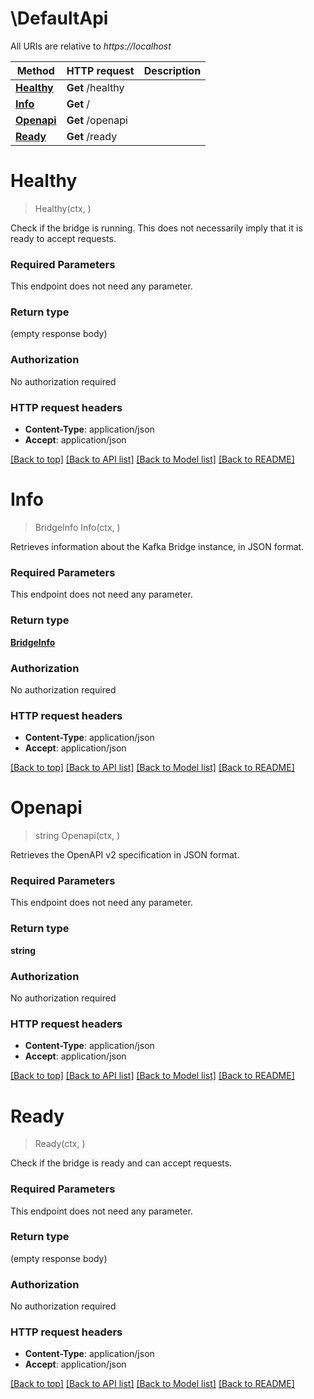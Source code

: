 # \DefaultApi

All URIs are relative to *https://localhost*

Method | HTTP request | Description
------------- | ------------- | -------------
[**Healthy**](DefaultApi.md#Healthy) | **Get** /healthy | 
[**Info**](DefaultApi.md#Info) | **Get** / | 
[**Openapi**](DefaultApi.md#Openapi) | **Get** /openapi | 
[**Ready**](DefaultApi.md#Ready) | **Get** /ready | 


# **Healthy**
> Healthy(ctx, )


Check if the bridge is running. This does not necessarily imply that it is ready to accept requests.

### Required Parameters
This endpoint does not need any parameter.

### Return type

 (empty response body)

### Authorization

No authorization required

### HTTP request headers

 - **Content-Type**: application/json
 - **Accept**: application/json

[[Back to top]](#) [[Back to API list]](../README.md#documentation-for-api-endpoints) [[Back to Model list]](../README.md#documentation-for-models) [[Back to README]](../README.md)

# **Info**
> BridgeInfo Info(ctx, )


Retrieves information about the Kafka Bridge instance, in JSON format.

### Required Parameters
This endpoint does not need any parameter.

### Return type

[**BridgeInfo**](BridgeInfo.md)

### Authorization

No authorization required

### HTTP request headers

 - **Content-Type**: application/json
 - **Accept**: application/json

[[Back to top]](#) [[Back to API list]](../README.md#documentation-for-api-endpoints) [[Back to Model list]](../README.md#documentation-for-models) [[Back to README]](../README.md)

# **Openapi**
> string Openapi(ctx, )


Retrieves the OpenAPI v2 specification in JSON format.

### Required Parameters
This endpoint does not need any parameter.

### Return type

**string**

### Authorization

No authorization required

### HTTP request headers

 - **Content-Type**: application/json
 - **Accept**: application/json

[[Back to top]](#) [[Back to API list]](../README.md#documentation-for-api-endpoints) [[Back to Model list]](../README.md#documentation-for-models) [[Back to README]](../README.md)

# **Ready**
> Ready(ctx, )


Check if the bridge is ready and can accept requests.

### Required Parameters
This endpoint does not need any parameter.

### Return type

 (empty response body)

### Authorization

No authorization required

### HTTP request headers

 - **Content-Type**: application/json
 - **Accept**: application/json

[[Back to top]](#) [[Back to API list]](../README.md#documentation-for-api-endpoints) [[Back to Model list]](../README.md#documentation-for-models) [[Back to README]](../README.md)

